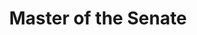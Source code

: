---
title: "Master of the Senate"
description: "A masterpiece. Salah satu hal yang mungkin boring buat orang adalah politik. Tapi saya ingat dulu ada yang pernah bilang, politik terlalu penting untuk diserahkan semunya ke politisi. Di buku ini Robert Caro membedah politik di Capitol Hill, dan bercerita tentang LBJ as a flawed human sekaligus salah satu jenius sepanjang dalam sepak terjangnya di politik Amerika."
cover: "images/reading/master-of-the-senate.jpeg"
publishDate: 2024-05-11
authors: "Robert A Caro"
categories: [""]
---